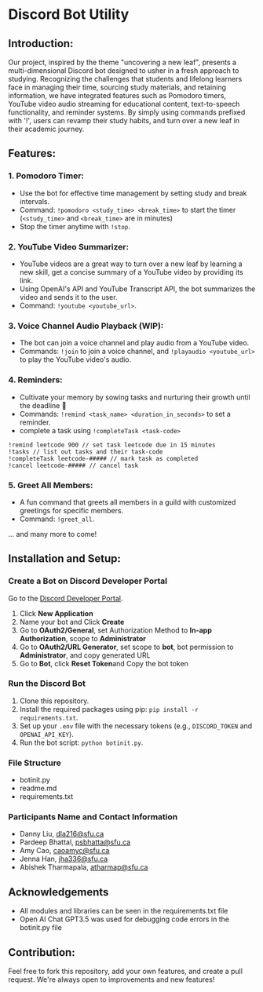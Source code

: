 # Discord Bot Utility

## Introduction:
Our project, inspired by the theme "uncovering a new leaf", presents a multi-dimensional Discord bot designed to usher in a fresh approach to studying. Recognizing the challenges that students and lifelong learners face in managing their time, sourcing study materials, and retaining information, we have integrated features such as Pomodoro timers, YouTube video audio streaming for educational content, text-to-speech functionality, and reminder systems. By simply using commands prefixed with '!', users can revamp their study habits, and turn over a new leaf in their academic journey.

## Features:

### 1. Pomodoro Timer:
   - Use the bot for effective time management by setting study and break intervals.
   - Command: `!pomodoro <study_time> <break_time>` to start the timer (`<study_time>` and `<break_time>` are in minutes)
   - Stop the timer anytime with `!stop`.
   

### 2. YouTube Video Summarizer:
   - YouTube videos are a great way to turn over a new leaf by learning a new skill, get a concise summary of a YouTube video by providing its link.
   - Using OpenAI's API and YouTube Transcript API, the bot summarizes the video and sends it to the user.
   - Command: `!youtube <youtube_url>`.

### 3. Voice Channel Audio Playback (WIP):
   - The bot can join a voice channel and play audio from a YouTube video.
   - Commands: `!join` to join a voice channel, and `!playaudio <youtube_url>` to play the YouTube video's audio.

### 4. Reminders:
   - Cultivate your memory by sowing tasks and nurturing their growth until the deadline 🍂
   - Commands: `!remind <task_name> <duration_in_seconds>` to set a reminder.
   - complete a task using `!completeTask <task-code>`

   ```
   !remind leetcode 900 // set task leetcode due in 15 minutes
   !tasks // list out tasks and their task-code
   !completeTask leetcode-##### // mark task as completed
   !cancel leetcode-##### // cancel task
   ```


### 5. Greet All Members:
   - A fun command that greets all members in a guild with customized greetings for specific members.
   - Command: `!greet_all`.

... and many more to come!

## Installation and Setup:

### Create a Bot on Discord Developer Portal

Go to the [Discord Developer Portal](https://discord.com/developers/applications). <br>

1. Click **New Application** <br> 
2. Name your bot and Click **Create** <br>
3. Go to **OAuth2/General**, set Authorization Method to **In-app Authorization**, scope to **Administrator**
4. Go to **OAuth2/URL Generator**, set scope to **bot**, bot permission to **Administrator**, and copy generated URL
5. Go to **Bot**, click **Reset Token**and Copy the bot token

### Run the Discord Bot
1. Clone this repository.
2. Install the required packages using pip: `pip install -r requirements.txt`.
3. Set up your `.env` file with the necessary tokens (e.g., `DISCORD_TOKEN` and `OPENAI_API_KEY`).
4. Run the bot script: `python botinit.py`.

### File Structure
- botinit.py 
- readme.md 
- requirements.txt

### Participants Name and Contact Information
- Danny Liu, dla216@sfu.ca
- Pardeep Bhattal, psbhatta@sfu.ca
- Amy Cao, caoamyc@sfu.ca
- Jenna Han, jha336@sfu.ca
- Abishek Tharmapala, atharmap@sfu.ca

## Acknowledgements

- All modules and libraries can be seen in the requirements.txt file
- Open AI Chat GPT3.5 was used for debugging code errors in the botinit.py file

## Contribution:
Feel free to fork this repository, add your own features, and create a pull request. We're always open to improvements and new features!

